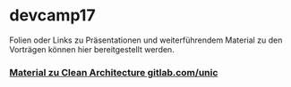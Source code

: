 # devcamp17


Folien oder Links zu Präsentationen und weiterführendem Material zu den Vorträgen können hier bereitgestellt werden.

### [Material zu Clean Architecture gitlab.com/unic](https://github.com/unic/CleanArchitectureDemo-DevCamp2017)
